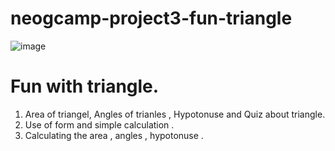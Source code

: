 # neogcamp-project3-fun-triangle


![image](https://user-images.githubusercontent.com/46194436/133558804-bdb825f8-6f11-4613-a54b-282a1dd936b0.png)

# Fun with triangle.

1. Area of triangel, Angles of  trianles , Hypotonuse and Quiz about triangle.
2. Use of form and simple calculation .
3. Calculating the area , angles , hypotonuse .
